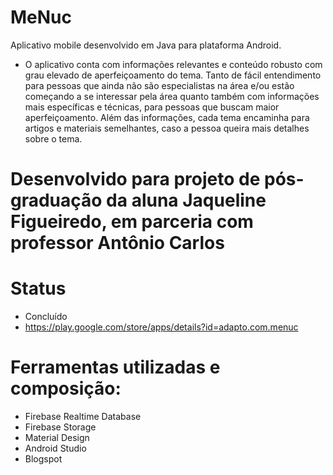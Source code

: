 # MeNuc

Aplicativo mobile desenvolvido em Java para plataforma Android.
- O aplicativo conta com informações relevantes e conteúdo robusto com grau elevado de aperfeiçoamento do tema. Tanto de fácil entendimento para pessoas que ainda não são especialistas na área e/ou estão começando a se interessar pela área quanto também com informações mais específicas e técnicas, para pessoas que buscam maior aperfeiçoamento. Além das informações, cada tema encaminha para artigos e materiais semelhantes, caso a pessoa queira mais detalhes sobre o tema.

# Desenvolvido para projeto de pós-graduação da aluna Jaqueline Figueiredo, em parceria com professor Antônio Carlos


# Status
- Concluído
- https://play.google.com/store/apps/details?id=adapto.com.menuc

# Ferramentas utilizadas e composição:
- Firebase Realtime Database
- Firebase Storage
- Material Design
- Android Studio
- Blogspot

